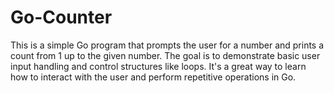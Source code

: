 # Go-Counter
This is a simple Go program that prompts the user for a number and prints a count from 1 up to the given number. The goal is to demonstrate basic user input handling and control structures like loops. It's a great way to learn how to interact with the user and perform repetitive operations in Go.
